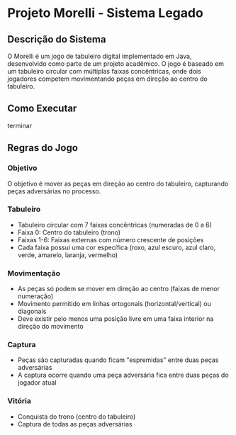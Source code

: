 # Projeto Morelli - Sistema Legado

## Descrição do Sistema

O Morelli é um jogo de tabuleiro digital implementado em Java, desenvolvido como parte de um projeto acadêmico. O jogo é baseado em um tabuleiro circular com múltiplas faixas concêntricas, onde dois jogadores competem movimentando peças em direção ao centro do tabuleiro.

## Como Executar

terminar

## Regras do Jogo

### Objetivo
O objetivo é mover as peças em direção ao centro do tabuleiro, capturando peças adversárias no processo.

### Tabuleiro
- Tabuleiro circular com 7 faixas concêntricas (numeradas de 0 a 6)
- Faixa 0: Centro do tabuleiro (trono)
- Faixas 1-6: Faixas externas com número crescente de posições
- Cada faixa possui uma cor específica (roxo, azul escuro, azul claro, verde, amarelo, laranja, vermelho)

### Movimentação
- As peças só podem se mover em direção ao centro (faixas de menor numeração)
- Movimento permitido em linhas ortogonais (horizontal/vertical) ou diagonais
- Deve existir pelo menos uma posição livre em uma faixa interior na direção do movimento

### Captura
- Peças são capturadas quando ficam "espremidas" entre duas peças adversárias
- A captura ocorre quando uma peça adversária fica entre duas peças do jogador atual

### Vitória
- Conquista do trono (centro do tabuleiro)
- Captura de todas as peças adversárias

